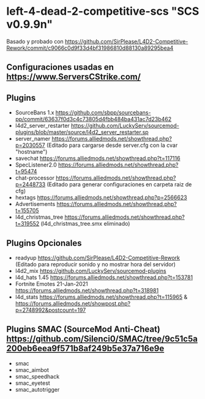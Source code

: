 # left-4-dead-2-competitive-scs "SCS v0.9.9n"
Basado y probado con https://github.com/SirPlease/L4D2-Competitive-Rework/commit/c9066c0d9f33d4bf31986810d88130a89295bea4
## Configuraciones usadas en https://www.ServersCStrike.com/
## Plugins
- SourceBans 1.x https://github.com/sbpp/sourcebans-pp/commit/63637f0d3c4c73805d4fbb484ba431ac7d23b462
- l4d2_server_restarter https://github.com/LuckyServ/sourcemod-plugins/blob/master/source/l4d2_server_restarter.sp
- server_namer https://forums.alliedmods.net/showthread.php?p=2030557 (Editado para cargarse desde server.cfg con la cvar "hostname")
- savechat https://forums.alliedmods.net/showthread.php?t=117116
- SpecListener2.0 https://forums.alliedmods.net/showthread.php?t=95474
- chat-processor https://forums.alliedmods.net/showthread.php?p=2448733 (Editado para generar configuraciones en carpeta raiz de cfg)
- hextags https://forums.alliedmods.net/showthread.php?p=2566623
- Advertisements https://forums.alliedmods.net/showthread.php?t=155705
- l4d_christmas_tree https://forums.alliedmods.net/showthread.php?t=319552 (l4d_christmas_tree.smx eliminado)
## Plugins Opcionales
- readyup https://github.com/SirPlease/L4D2-Competitive-Rework (Editado para reproducir sonido y no mostrar hora del servidor)
- l4d2_mix https://github.com/LuckyServ/sourcemod-plugins
- l4d_hats 1.45 https://forums.alliedmods.net/showthread.php?t=153781
- Fortnite Emotes 21-Jan-2021 https://forums.alliedmods.net/showthread.php?t=318981
- l4d_stats https://forums.alliedmods.net/showthread.php?t=115965 & https://forums.alliedmods.net/showpost.php?p=2748992&postcount=197
## Plugins SMAC (SourceMod Anti-Cheat) https://github.com/Silenci0/SMAC/tree/9c51c5a200eb6eea9f571b8af249b5e37a716e9e
- smac
- smac_aimbot
- smac_speedhack
- smac_eyetest
- smac_autotrigger